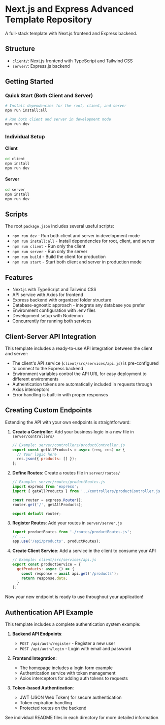# Next.js and Express Advanced Template Repository

A full-stack template with Next.js frontend and Express backend.

## Structure

- `client/`: Next.js frontend with TypeScript and Tailwind CSS
- `server/`: Express.js backend

## Getting Started

### Quick Start (Both Client and Server)

```bash
# Install dependencies for the root, client, and server
npm run install:all

# Run both client and server in development mode
npm run dev
```

### Individual Setup

#### Client

```bash
cd client
npm install
npm run dev
```

#### Server

```bash
cd server
npm install
npm run dev
```

## Scripts

The root `package.json` includes several useful scripts:

- `npm run dev` - Run both client and server in development mode
- `npm run install:all` - Install dependencies for root, client, and server
- `npm run client` - Run only the client
- `npm run server` - Run only the server
- `npm run build` - Build the client for production
- `npm run start` - Start both client and server in production mode

## Features

- Next.js with TypeScript and Tailwind CSS
- API service with Axios for frontend
- Express backend with organized folder structure
- Database-agnostic approach - integrate any database you prefer
- Environment configuration with .env files
- Development setup with Nodemon
- Concurrently for running both services

## Client-Server API Integration

This template includes a ready-to-use API integration between the client and server:

- The client's API service (`client/src/services/api.js`) is pre-configured to connect to the Express backend
- Environment variables control the API URL for easy deployment to different environments
- Authentication tokens are automatically included in requests through Axios interceptors
- Error handling is built-in with proper responses

## Creating Custom Endpoints

Extending the API with your own endpoints is straightforward:

1. **Create a Controller**: Add your business logic in a new file in `server/controllers/`
   ```javascript
   // Example: server/controllers/productController.js
   export const getAllProducts = async (req, res) => {
     // Your logic here
     res.json({ products: [] });
   };
   ```

2. **Define Routes**: Create a routes file in `server/routes/`
   ```javascript
   // Example: server/routes/productRoutes.js
   import express from 'express';
   import { getAllProducts } from '../controllers/productController.js';
   
   const router = express.Router();
   router.get('/', getAllProducts);
   
   export default router;
   ```

3. **Register Routes**: Add your routes in `server/server.js`
   ```javascript
   import productRoutes from './routes/productRoutes.js';
   // ...
   app.use('/api/products', productRoutes);
   ```

4. **Create Client Service**: Add a service in the client to consume your API
   ```javascript
   // Example: client/src/services/api.js
   export const productService = {
     getProducts: async () => {
       const response = await api.get('/products');
       return response.data;
     }
   };
   ```

Now your new endpoint is ready to use throughout your application!

## Authentication API Example

This template includes a complete authentication system example:

1. **Backend API Endpoints**:
   - `POST /api/auth/register` - Register a new user
   - `POST /api/auth/login` - Login with email and password

2. **Frontend Integration**:
   - The homepage includes a login form example
   - Authentication service with token management
   - Axios interceptors for adding auth tokens to requests

3. **Token-based Authentication**:
   - JWT (JSON Web Token) for secure authentication
   - Token expiration handling
   - Protected routes on the backend

See individual README files in each directory for more detailed information. 